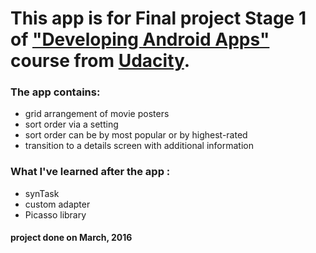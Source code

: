 # This app is for Final project Stage 1 of ["Developing Android Apps"](https://www.udacity.com/course/developing-android-apps--ud853) course from [Udacity](www.udacity.com).

### The app contains:

- grid arrangement of movie posters
- sort order via a setting
- sort order can be by most popular or by highest-rated
- transition to a details screen with additional information

### What I've learned after the app :

- synTask
- custom adapter
- Picasso library

#### project done on March, 2016
